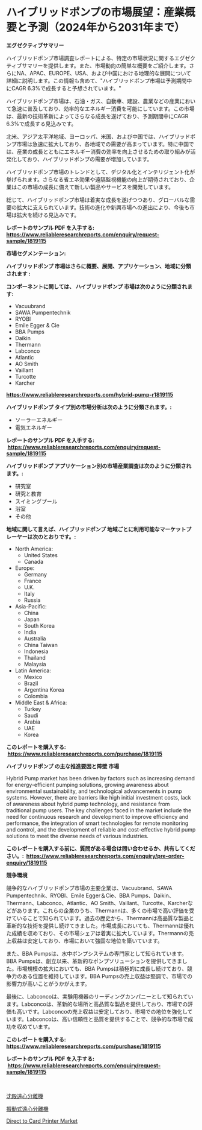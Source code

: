 <p><h1>ハイブリッドポンプの市場展望：産業概要と予測（2024年から2031年まで）</h1></p><p><strong>エグゼクティブサマリー</strong></p>
<p><p>ハイブリッドポンプ市場調査レポートによる、特定の市場状況に関するエグゼクティブサマリーを提供します。また、市場動向の簡単な概要をご紹介します。さらにNA、APAC、EUROPE、USA、および中国における地理的な展開について詳細に説明します。この情報も含めて、"ハイブリッドポンプ市場は予測期間中にCAGR 6.3%で成長すると予想されています。"</p><p>ハイブリッドポンプ市場は、石油・ガス、自動車、建設、農業などの産業において急速に普及しており、効率的なエネルギー消費を可能にしています。この市場は、最新の技術革新によってさらなる成長を遂げており、予測期間中にCAGR 6.3%で成長する見込みです。</p><p>北米、アジア太平洋地域、ヨーロッパ、米国、および中国では、ハイブリッドポンプ市場は急速に拡大しており、各地域での需要が高まっています。特に中国では、産業の成長とともにエネルギー消費の効率を向上させるための取り組みが活発化しており、ハイブリッドポンプの需要が増加しています。</p><p>ハイブリッドポンプ市場のトレンドとして、デジタル化とインテリジェント化が挙げられます。さらなる省エネ効果や遠隔監視機能の向上が期待されており、企業はこの市場の成長に備えて新しい製品やサービスを開発しています。</p><p>総じて、ハイブリッドポンプ市場は着実な成長を遂げつつあり、グローバルな需要の拡大に支えられています。技術の進化や新興市場への進出により、今後も市場は拡大を続ける見込みです。</p></p>
<p><strong>レポートのサンプル PDF を入手する: <a href="https://www.reliableresearchreports.com/enquiry/request-sample/1819115">https://www.reliableresearchreports.com/enquiry/request-sample/1819115</a></strong></p>
<p><strong>市場セグメンテーション:</strong></p>
<p><strong> ハイブリッドポンプ 市場はさらに概要、展開、アプリケーション、地域に分類されます :</strong></p>
<p><strong>コンポーネントに関しては、 ハイブリッドポンプ 市場は次のように分類されます: &nbsp;</strong></p>
<p><ul><li>Vacuubrand</li><li>SAWA Pumpentechnik</li><li>RYOBI</li><li>Emile Egger & Cie</li><li>BBA Pumps</li><li>Daikin</li><li>Thermann</li><li>Labconco</li><li>Atlantic</li><li>AO Smith</li><li>Vaillant</li><li>Turcotte</li><li>Karcher</li></ul></p>
<p><strong><a href="https://www.reliableresearchreports.com/hybrid-pump-r1819115">https://www.reliableresearchreports.com/hybrid-pump-r1819115</a></strong></p>
<p><strong> ハイブリッドポンプ タイプ別の市場分析は次のように分類されます。:</strong></p>
<p><ul><li>ソーラーエネルギー</li><li>電気エネルギー</li></ul></p>
<p><strong>レポートのサンプル PDF を入手する: &nbsp;<a href="https://www.reliableresearchreports.com/enquiry/request-sample/1819115">https://www.reliableresearchreports.com/enquiry/request-sample/1819115</a></strong></p>
<p><strong> ハイブリッドポンプ アプリケーション別の市場産業調査は次のように分類されます。:</strong></p>
<p><ul><li>研究室</li><li>研究と教育</li><li>スイミングプール</li><li>浴室</li><li>その他</li></ul></p>
<p><strong>地域に関して言えば、ハイブリッドポンプ 地域ごとに利用可能なマーケットプレーヤーは次のとおりです。:</strong></p>
<p><ul>
    <li>
        North America:
        <ul>
            <li>United States</li>
            <li>Canada</li>
        </ul>
    </li>
    <li>
        Europe:
        <ul>
            <li>Germany</li>
            <li>France</li>
            <li>U.K.</li>
            <li>Italy</li>
            <li>Russia</li>
        </ul>
    </li>
    <li>
        Asia-Pacific:
        <ul>
            <li>China</li>
            <li>Japan</li>
            <li>South Korea</li>
            <li>India</li>
            <li>Australia</li>
            <li>China Taiwan</li>
            <li>Indonesia</li>
            <li>Thailand</li>
            <li>Malaysia</li>
        </ul>
    </li>
    <li>
        Latin America:
        <ul>
            <li>Mexico</li>
            <li>Brazil</li>
            <li>Argentina Korea</li>
            <li>Colombia</li>
        </ul>
    </li>
    <li>
        Middle East & Africa:
        <ul>
            <li>Turkey</li>
            <li>Saudi</li>
            <li>Arabia</li>
            <li>UAE</li>
            <li>Korea</li>
        </ul>
    </li>
    </ul></p>
<p><strong>このレポートを購入する: &nbsp;<a href="https://www.reliableresearchreports.com/purchase/1819115">https://www.reliableresearchreports.com/purchase/1819115</a></strong></p>
<p><strong>ハイブリッドポンプ の主な推進要因と障壁 市場</strong></p>
<p><p>Hybrid Pump market has been driven by factors such as increasing demand for energy-efficient pumping solutions, growing awareness about environmental sustainability, and technological advancements in pump systems. However, there are barriers like high initial investment costs, lack of awareness about hybrid pump technology, and resistance from traditional pump users. The key challenges faced in the market include the need for continuous research and development to improve efficiency and performance, the integration of smart technologies for remote monitoring and control, and the development of reliable and cost-effective hybrid pump solutions to meet the diverse needs of various industries.</p></p>
<p><strong>このレポートを購入する前に、質問がある場合は問い合わせるか、共有してください。:&nbsp; <a href="https://www.reliableresearchreports.com/enquiry/pre-order-enquiry/1819115">https://www.reliableresearchreports.com/enquiry/pre-order-enquiry/1819115</a></strong></p>
<p><strong>競争環境</strong></p>
<p><p>競争的なハイブリッドポンプ市場の主要企業は、Vacuubrand、SAWA Pumpentechnik、RYOBI、Emile Egger＆Cie、BBA Pumps、Daikin、Thermann、Labconco、Atlantic、AO Smith、Vaillant、Turcotte、Karcherなどがあります。これらの企業のうち、Thermannは、多くの市場で高い評価を受けていることで知られています。過去の歴史から、Thermannは高品質な製品と革新的な技術を提供し続けてきました。市場成長においても、Thermannは優れた成績を収めており、その市場シェアは着実に拡大しています。Thermannの売上収益は安定しており、市場において強固な地位を築いています。</p><p>また、BBA Pumpsは、水中ポンプシステムの専門家として知られています。BBA Pumpsは、創立以来、革新的なポンプソリューションを提供してきました。市場規模の拡大においても、BBA Pumpsは積極的に成長し続けており、競争力のある位置を維持しています。BBA Pumpsの売上収益は堅調で、市場での影響力が高いことがうかがえます。</p><p>最後に、Labconcoは、実験用機器のリーディングカンパニーとして知られています。Labconcoは、革新的な場所と高品質な製品を提供しており、市場での評価も高いです。Labconcoの売上収益は安定しており、市場での地位を強化しています。Labconcoは、高い信頼性と品質を提供することで、競争的な市場で成功を収めています。</p></p>
<p><strong>このレポートを購入する: &nbsp; <a href="https://www.reliableresearchreports.com/purchase/1819115">https://www.reliableresearchreports.com/purchase/1819115</a></strong></p>
<p><strong>レポートのサンプル PDF を入手する: &nbsp;<a href="https://www.reliableresearchreports.com/enquiry/request-sample/1819115">https://www.reliableresearchreports.com/enquiry/request-sample/1819115</a></strong><strong></strong></p>
<p>&nbsp;</p>
<p><p><a href="https://github.com/RodHoppe07/Market-Research-Report-List-1/blob/main/647022429504.md">沈殿遠心分離機</a></p><p><a href="https://github.com/laurenreichert/Market-Research-Report-List-1/blob/main/167531229503.md">振動式遠心分離機</a></p><p><a href="https://github.com/mbisetmhermsr/Market-Research-Report-List-2/blob/main/direct-to-card-printer-market.md">Direct to Card Printer Market</a></p></p>